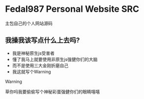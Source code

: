 # Fedal987 Personal Website SRC
主包自己的个人网站源码

## 我操我该写点什么上去吗?

- 我是神秘原生js受害者
- 懂了我马上就要使用非原生js强健你们的大脑
- 而不是使用三大金刚折磨自己
- 我这就写个Warning

> [!WARNING]
> 草你吗我要偷偷写个神秘彩蛋强健你们的眼睛嘻嘻